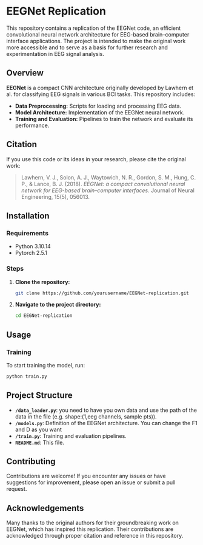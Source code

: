 # EEGNet Replication

This repository contains a replication of the EEGNet code, an efficient convolutional neural network architecture for EEG-based brain–computer interface applications. The project is intended to make the original work more accessible and to serve as a basis for further research and experimentation in EEG signal analysis.

## Overview

**EEGNet** is a compact CNN architecture originally developed by Lawhern et al. for classifying EEG signals in various BCI tasks. This repository includes:
- **Data Preprocessing:** Scripts for loading and processing EEG data.
- **Model Architecture:** Implementation of the EEGNet neural network.
- **Training and Evaluation:** Pipelines to train the network and evaluate its performance.

## Citation

If you use this code or its ideas in your research, please cite the original work:

> Lawhern, V. J., Solon, A. J., Waytowich, N. R., Gordon, S. M., Hung, C. P., & Lance, B. J. (2018). *EEGNet: a compact convolutional neural network for EEG-based brain–computer interfaces*. Journal of Neural Engineering, 15(5), 056013.

## Installation

### Requirements

- Python 3.10.14
- Pytorch 2.5.1

### Steps

1. **Clone the repository:**
   ```bash
   git clone https://github.com/yourusername/EEGNet-replication.git
   ```
2. **Navigate to the project directory:**
   ```bash
   cd EEGNet-replication
   ```

## Usage

### Training

To start training the model, run:
```bash
python train.py 
```

## Project Structure

- **`/data_loader.py`**: you need to have you own data and use the path of the data in the file (e.g. shape:(1,eeg channels, sample pts)).
- **`/models.py`**: Definition of the EEGNet architecture. You can change the F1 and D as you want 
- **`/train.py`**: Training and evaluation pipelines.
- **`README.md`**: This file.


## Contributing

Contributions are welcome! If you encounter any issues or have suggestions for improvement, please open an issue or submit a pull request.


## Acknowledgements

Many thanks to the original authors for their groundbreaking work on EEGNet, which has inspired this replication. Their contributions are acknowledged through proper citation and reference in this repository.

